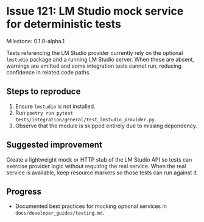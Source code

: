 # Issue 121: LM Studio mock service for deterministic tests

Milestone: 0.1.0-alpha.1

Tests referencing the LM Studio provider currently rely on the optional
`lmstudio` package and a running LM Studio server. When these are absent,
warnings are emitted and some integration tests cannot run, reducing
confidence in related code paths.

## Steps to reproduce
1. Ensure `lmstudio` is not installed.
2. Run `poetry run pytest tests/integration/general/test_lmstudio_provider.py`.
3. Observe that the module is skipped entirely due to missing dependency.

## Suggested improvement
Create a lightweight mock or HTTP stub of the LM Studio API so tests can
exercise provider logic without requiring the real service. When the real
service is available, keep resource markers so those tests can run against
it.

## Progress
- Documented best practices for mocking optional services in
  `docs/developer_guides/testing.md`.
